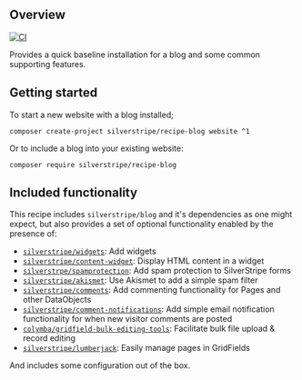 ## Overview

[![CI](https://github.com/silverstripe/recipe-blog/actions/workflows/ci.yml/badge.svg)](https://github.com/silverstripe/recipe-blog/actions/workflows/ci.yml)

Provides a quick baseline installation for a blog and some common supporting
features.

## Getting started

To start a new website with a blog installed;

```
composer create-project silverstripe/recipe-blog website ^1
```

Or to include a blog into your existing website:

```
composer require silverstripe/recipe-blog
```

## Included functionality

This recipe includes `silverstripe/blog` and it's dependencies as one might
expect, but also provides a set of optional functionality enabled by the
presence of:

* [`silverstripe/widgets`](https://github.com/silverstripe/silverstripe-widgets): Add widgets
* [`silverstripe/content-widget`](https://github.com/silverstripe/silverstripe-content-widget): Display HTML content in a widget
* [`silverstrpe/spamprotection`](https://github.com/silverstripe/silverstripe-spamprotection): Add spam protection to SilverStripe forms
* [`silverstripe/akismet`](https://github.com/silverstripe/silverstripe-akismet): Use Akismet to add a simple spam filter 
* [`silverstripe/comments`](https://github.com/silverstripe/silverstripe-comments): Add commenting functionality for Pages and other DataObjects
* [`silverstripe/comment-notifications`](https://github.com/silverstripe/comment-notifications): Add simple email notification functionality for when new visitor comments are posted
* [`colymba/gridfield-bulk-editing-tools`](https://github.com/colymba/GridFieldBulkEditingTools): Facilitate bulk file upload & record editing
* [`silverstripe/lumberjack`](https://github.com/silverstripe/silverstripe-lumberjack): Easily manage pages in GridFields

And includes some configuration out of the box.
